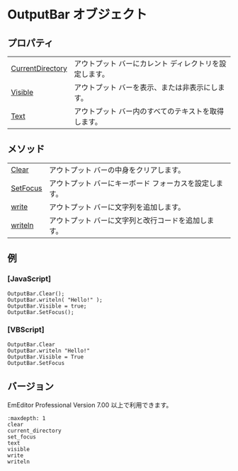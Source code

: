 # OutputBar オブジェクト

## プロパティ

|     |     |
| --- | --- |
| [CurrentDirectory](current_directory) | アウトプット バーにカレント ディレクトリを設定します。 |
| [Visible](visible) | アウトプット バーを表示、または非表示にします。 |
| [Text](text) | アウトプット バー内のすべてのテキストを取得します。 |

## メソッド

|     |     |
| --- | --- |
| [Clear](clear) | アウトプット バーの中身をクリアします。 |
| [SetFocus](set_focus) | アウトプット バーにキーボード フォーカスを設定します。 |
| [write](write) | アウトプット バーに文字列を追加します。 |
| [writeln](writeln) | アウトプット バーに文字列と改行コードを追加します。 |

## 例

### \[JavaScript\]

```
OutputBar.Clear();
OutputBar.writeln( "Hello!" );
OutputBar.Visible = true;
OutputBar.SetFocus();
```

### \[VBScript\]

```
OutputBar.Clear
OutputBar.writeln "Hello!"
OutputBar.Visible = True
OutputBar.SetFocus
```

## バージョン

EmEditor Professional Version 7.00 以上で利用できます。


```{toctree}
:maxdepth: 1
clear
current_directory
set_focus
text
visible
write
writeln
```
